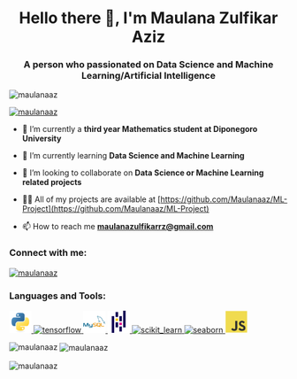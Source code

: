 <h1 align="center">Hello there 👋, I'm Maulana Zulfikar Aziz</h1>
<h3 align="center">A person who passionated on Data Science and Machine Learning/Artificial Intelligence</h3>

<p align="left"> <img src="https://komarev.com/ghpvc/?username=maulanaaz&label=Profile%20views&color=0e75b6&style=flat" alt="maulanaaz" /> </p>

<p align="left"> <a href="https://github.com/ryo-ma/github-profile-trophy"><img src="https://github-profile-trophy.vercel.app/?username=maulanaaz" alt="maulanaaz" /></a> </p>

- 🔭 I’m currently a **third year Mathematics student at Diponegoro University**

- 🌱 I’m currently learning **Data Science and Machine Learning**

- 👯 I’m looking to collaborate on **Data Science or Machine Learning related projects**

- 👨‍💻 All of my projects are available at [https://github.com/Maulanaaz/ML-Project](https://github.com/Maulanaaz/ML-Project)

- 📫 How to reach me **maulanazulfikarrz@gmail.com**

<h3 align="left">Connect with me:</h3>
<p align="left">
<a href="https://linkedin.com/in/maulanaaz" target="blank"><img align="center" src="https://raw.githubusercontent.com/rahuldkjain/github-profile-readme-generator/master/src/images/icons/Social/linked-in-alt.svg" alt="maulanaaz" height="30" width="40" /></a>
</p>

<h3 align="left">Languages and Tools:</h3>
<p align="left"><a href="https://www.python.org" target="_blank" rel="noreferrer"> <img src="https://raw.githubusercontent.com/devicons/devicon/master/icons/python/python-original.svg" alt="python" width="40" height="40"/> </a><a href="https://www.tensorflow.org" target="_blank" rel="noreferrer"> <img src="https://www.vectorlogo.zone/logos/tensorflow/tensorflow-icon.svg" alt="tensorflow" width="40" height="40"/> </a><a href="https://www.mysql.com/" target="_blank" rel="noreferrer"> <img src="https://raw.githubusercontent.com/devicons/devicon/master/icons/mysql/mysql-original-wordmark.svg" alt="mysql" width="40" height="40"/> </a> <a href="https://pandas.pydata.org/" target="_blank" rel="noreferrer"> <img src="https://raw.githubusercontent.com/devicons/devicon/2ae2a900d2f041da66e950e4d48052658d850630/icons/pandas/pandas-original.svg" alt="pandas" width="40" height="40"/> </a>  <a href="https://scikit-learn.org/" target="_blank" rel="noreferrer"> <img src="https://upload.wikimedia.org/wikipedia/commons/0/05/Scikit_learn_logo_small.svg" alt="scikit_learn" width="40" height="40"/> </a> <a href="https://seaborn.pydata.org/" target="_blank" rel="noreferrer"> <img src="https://seaborn.pydata.org/_images/logo-mark-lightbg.svg" alt="seaborn" width="40" height="40"/> </a>  <a href="https://developer.mozilla.org/en-US/docs/Web/JavaScript" target="_blank" rel="noreferrer"> <img src="https://raw.githubusercontent.com/devicons/devicon/master/icons/javascript/javascript-original.svg" alt="javascript" width="40" height="40"/> </a></p>

<p><img align="left" src="https://github-readme-stats.vercel.app/api/top-langs?username=maulanaaz&show_icons=true&locale=en&layout=compact" alt="maulanaaz" /></p>

<p>&nbsp;<img align="center" src="https://github-readme-stats.vercel.app/api?username=maulanaaz&show_icons=true&locale=en" alt="maulanaaz" /></p>

<p><img align="center" src="https://github-readme-streak-stats.herokuapp.com/?user=maulanaaz&" alt="maulanaaz" /></p>
